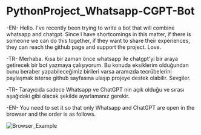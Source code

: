 # PythonProject_Whatsapp-CGPT-Bot
-EN-
Hello.
I've recently been trying to write a bot that will combine whatsapp and chatgpt.
Since I have shortcomings in this matter, if there is someone we can do this together, if they want to share their experiences, they can reach the github page and support the project.
Love.

-TR-
Merhaba.
Kısa bir zaman önce whatsapp ile chatgpt'yi bir araya getirecek bir bot yazmaya çalışıyorum.
Bu konuda eksiklerim olduğundan bunu beraber yapabileceğimiz birileri varsa aramızda tecrübelerini paylaşmak isterse github sayfasına ulaşıp projeye destek olabilir.
Sevgiler.

-TR- Tarayıcıda sadece Whatsapp ve ChatGPT nin açık olduğu ve sırası aşağıdaki gibi olacak şekilde ayarlamanız gerekir.

-EN- You need to set it so that only Whatsapp and ChatGPT are open in the browser and the order is as follows.

![Browser_Example](https://user-images.githubusercontent.com/72041747/219122402-40a6cc43-b64f-4b5c-b31d-a3df3bff8008.png)
